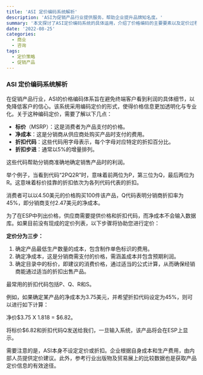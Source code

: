 ```yaml
---
title: 'ASI 定价编码系统解析'
description: 'ASI为促销产品行业提供服务，帮助企业提升品牌知名度。'
summary: '本文探讨了ASI定价编码系统的具体运用，介绍了价格编码的主要要素以及定价过程，帮助企业更好地提升产品利润并吸引经销商。'
date: '2022-08-25'
categories:
  - 商业
  - 咨询
tags:
  - 定价策略
  - 促销产品
---
```


### ASI 定价编码系统解析

在促销产品行业，ASI的价格编码体系旨在避免终端客户看到利润的具体细节，以免降低客户的信心。该系统采用编码定价的形式，使得价格信息更加透明化与专业化。关于这种编码定价，需要了解以下几点：

- **标价**（MSRP）：这是消费者为产品支付的价格。
- **净成本**：这是分销商从供应商处购买产品时支付的费用。
- **折扣代码**：这些代码用字母表示，每个字母对应特定的折扣百分比。
- **折扣步进**：通常以5%的增量排列。

这些代码帮助分销商准确地确定销售产品时的利润。

举个例子，当看到代码“2PQ2R”时，意味着前两位为P，第三位为Q，最后两位为R。这意味着标价挂靠的折扣依次为各列代码代表的折扣。

消费者可以以4.50美元的价格购买100件该产品，Q代码表明分销商折扣率为45%，即分销商支付2.47美元的净成本。

为了在ESP中列出价格，供应商需要提供价格和折扣代码，而净成本不会输入数据库。如果目前没有现成的定价列表，以下步骤将协助您进行定价：

**定价分为三步：**

1. 确定产品最低生产数量的成本，包含制作单色标识的费用。
2. 确定净成本，这是分销商需支付的价格，需涵盖成本并包含预期利润。
3. 确定目录中的标价，即建议的消费价格，通过适当的公式计算，从而确保经销商能通过适当的折扣出售产品。

最常用的折扣代码包括P、Q、R和S。

例如，如果确定某产品的净成本为3.75美元，并希望折扣代码设定为45%，则可以进行如下计算：

净价$3.75 X 1.818 = $6.82。

将标价$6.82和折扣代码Q发送给我们，一旦输入系统，该产品将会在ESP上显示。

需要注意的是，ASI本身不设定定价或折扣。企业根据自身成本和生产费用，由内部人员提供定价建议。此外，参考行业出版物及贸易展上的比较数据也是获取产品定价信息的有效途径。